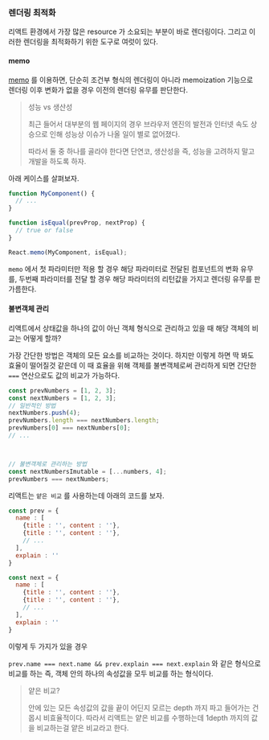 ### 렌더링 최적화

리액트 환경에서 가장 많은 resource 가 소요되는 부분이 바로 렌더링이다. 그리고 이러한 렌더링을 최적화하기 위한 도구로 여럿이 있다.

#### memo

[memo](../state/State1.md) 를 이용하면, 단순히 조건부 형식의 렌더링이 아니라 memoization 기능으로 렌더링 이후
변화가 없을 경우 이전의 렌더링 유무를 판단한다.

> 성능 vs 생산성
> 
> 최근 들어서 대부분의 웹 페이지의 경우 브라우저 엔진의 발전과 인터넷 속도 상승으로 인해 성능상 이슈가 나올 일이 별로 없어졌다.
> 
> 따라서 둘 중 하나를 골라야 한다면 단연코, 생산성을 즉, 성능을 고려하지 말고 개발을 하도록 하자.

아래 케이스를 살펴보자.

```javascript
function MyComponent() {
  // ...
}

function isEqual(prevProp, nextProp) {
  // true or false
}

React.memo(MyComponent, isEqual);
```

`memo` 에서 첫 파라미터만 적용 할 경우 해당 파라미터로 전달된 컴포넌트의 변화 유무를, 두번째 파라미터를 전달 할 경우 해당 파라미터의
리턴값을 가지고 렌더링 유무를 판가름한다.

#### 불변객체 관리

리액트에서 상태값을 하나의 값이 아닌 객체 형식으로 관리하고 있을 때 해당 객체의 비교는 어떻게 할까?

가장 간단한 방법은 객체의 모든 요소를 비교하는 것이다. 하지만 이렇게 하면 딱 봐도 효율이 떨어질것 같은데 이 때 효율을 위해 객체를 불변객체로써
관리하게 되면 간단한 `===` 연산으로도 값의 비교가 가능하다.

```javascript
const prevNumbers = [1, 2, 3];
const nextNumbers = [1, 2, 3];
// 일반적인 방법
nextNumbers.push(4);
prevNumbers.length === nextNumbers.length;
prevNumbers[0] === nextNumbers[0];
// ...



// 불변객체로 관리하는 방법
const nextNumbersImutable = [...numbers, 4];
prevNumbers === nextNumbers;
```

리액트는 `얕은 비교` 를 사용하는데 아래의 코드를 보자.

```javascript
const prev = {
  name : [
    {title : '', content : ''},
    {title : '', content : ''},
    // ...  
  ],
  explain : ''
}

const next = {
  name : [
    {title : '', content : ''},
    {title : '', content : ''},
    // ...  
  ],
  explain : ''
}
```

이렇게 두 가지가 있을 경우 

`prev.name === next.name && prev.explain === next.explain` 와 같은 형식으로 비교를 하는 즉, 객체 안의 하나의 
속성값을 모두 비교를 하는 형식이다.

> 얕은 비교?
> 
> 안에 있는 모든 속성값의 값을 끝이 어딘지 모르는 depth 까지 파고 들어가는 건 몹시 비효율적이다. 따라서 리액트는 얕은 비교를 수행하는데
> 1depth 까지의 값을 비교하는걸 얕은 비교라고 한다.